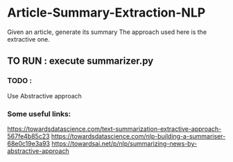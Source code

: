 # Article-Summary-Extraction-NLP
Given an article, generate its summary
The approach used here is the extractive one.

## TO RUN : execute summarizer.py

### TODO :
Use Abstractive approach

### Some useful links:
https://towardsdatascience.com/text-summarization-extractive-approach-567fe4b85c23
https://towardsdatascience.com/nlp-building-a-summariser-68e0c19e3a93
https://towardsai.net/p/nlp/summarizing-news-by-abstractive-approach
